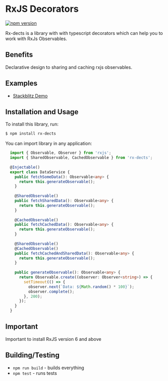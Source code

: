 # RxJS Decorators
[![npm version](https://badge.fury.io/js/rx-dects.svg)](https://badge.fury.io/js/rx-dects)

Rx-dects is a library with with typescript decorators which can help you to work with RxJs Observables. 

## Benefits
Declarative design to sharing and caching rxjs observables.

## Examples

 - [Stackblitz Demo](https://stackblitz.com/edit/rs-dects-example) 

## Installation and Usage

To install this library, run:

```bash
$ npm install rx-dects
```

You can import library in any application:

```typescript
  import { Observable, Observer } from 'rxjs';
  import { SharedObservable, CachedObservable } from 'rx-dects';
  
  @Injectable()
  export class DataService {
    public fetchSomeData(): Observable<any> {
      return this.generateObservable();
    }
  
    @SharedObservable()
    public fetchSharedData(): Observable<any> {
      return this.generateObservable();
    }
  
    @CachedObservable()
    public fetchCachedData(): Observable<any> {
      return this.generateObservable();
    }
  
    @SharedObservable()
    @CachedObservable()
    public fetchCachedAndSharedData(): Observable<any> {
      return this.generateObservable();
    }
  
    public generateObservable(): Observable<any> {
      return Observable.create((observer: Observer<string>) => {
        setTimeout(() => {
          observer.next(`Data: ${Math.random() * 100}`);
          observer.complete();
        }, 200);
      });
    }
  }
```

## Important
Important to install RxJS version 6 and above

## Building/Testing

- `npm run build` - builds everything
- `npm test` - runs tests

